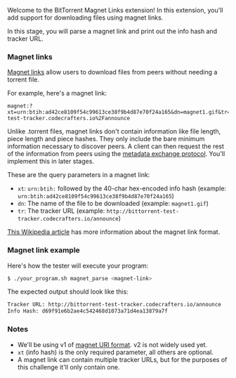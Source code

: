 Welcome to the BitTorrent Magnet Links extension! In this extension, you'll add support for downloading files using magnet links.

In this stage, you will parse a magnet link and print out the info hash and tracker URL.

### Magnet links

[Magnet links](https://www.bittorrent.org/beps/bep_0009.html) allow users to download files from peers without needing a torrent file.

For example, here's a magnet link:
```
magnet:?xt=urn:btih:ad42ce8109f54c99613ce38f9b4d87e70f24a165&dn=magnet1.gif&tr=http%3A%2F%2Fbittorrent-test-tracker.codecrafters.io%2Fannounce
```

Unlike .torrent files, magnet links don't contain information like file length, piece length and piece hashes. They only include the bare minimum
information necessary to discover peers. A client can then request the rest of the information from peers using the [metadata exchange protocol](https://www.bittorrent.org/beps/bep_0009.html#metadata-exchange). You'll implement this in later stages.

These are the query parameters in a magnet link:

- `xt`: `urn:btih:` followed by the 40-char hex-encoded info hash (example: `urn:btih:ad42ce8109f54c99613ce38f9b4d87e70f24a165`)
- `dn`: The name of the file to be downloaded (example: `magnet1.gif`)
- `tr`: The tracker URL (example: `http://bittorrent-test-tracker.codecrafters.io/announce`)

[This Wikipedia article](https://en.wikipedia.org/wiki/Magnet_URI_scheme) has more information about the magnet link format.

### Magnet link example

Here's how the tester will execute your program:

```bash
$ ./your_program.sh magnet_parse <magnet-link>
```

The expected output should look like this:

```bash
Tracker URL: http://bittorrent-test-tracker.codecrafters.io/announce
Info Hash: d69f91e6b2ae4c542468d1073a71d4ea13879a7f
```

### Notes

- We'll be using v1 of [magnet URI format](https://www.bittorrent.org/beps/bep_0009.html#magnet-uri-format). v2 is not widely used yet.
- `xt` (info hash) is the only required parameter, all others are optional.
- A magnet link can contain multiple tracker URLs, but for the purposes of this challenge it'll only contain one.